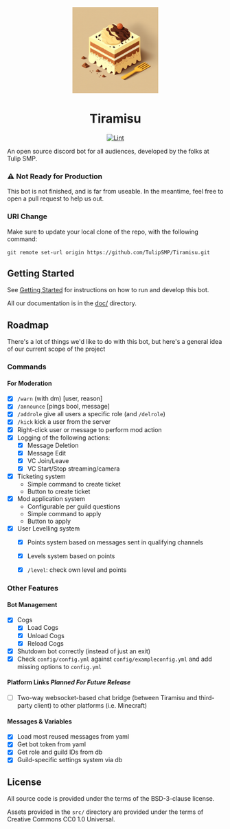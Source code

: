 <div align="center"><a href="https://github.com/TulipSMP/Tiramisu"><img src='src/tiramisu.png' alt='Tiramisu, an italian cake with coffee, chocolate, and creamy white icing. Drawn in a simplistic square ' width=200></a>
<h1> Tiramisu </h1>
<a href="https://github.com/TulipSMP/Tiramisu/actions/workflows/pylint.yml"><img src="https://github.com/TulipSMP/Tiramisu/actions/workflows/pylint.yml/badge.svg?branch=main&event=push" alt="Lint"></a>
</div>


An open source discord bot for all audiences, developed by the folks at Tulip SMP.

### ⚠️ Not Ready for Production
This bot is not finished, and is far from useable. In the meantime, feel free to open a pull request to help us out.

### URI Change

Make sure to update your local clone of the repo, with the following command:
```
git remote set-url origin https://github.com/TulipSMP/Tiramisu.git
```

## Getting Started
See [Getting Started](./doc/getting-started.md) for instructions on how to run and develop this bot.

All our documentation is in the [doc/](/doc/) directory.

## Roadmap
There's a lot of things we'd like to do with this bot, but here's a general idea of our current scope of the project

### Commands
#### For Moderation
- [x] `/warn` (with dm) [user, reason]
- [x] `/announce` [pings bool, message]
- [x] `/addrole` give all users a specific role (and `/delrole`)
- [x] `/kick` kick a user from the server
- [x] Right-click user or message to perform mod action
- [x] Logging of the following actions:
  * [x] Message Deletion
  * [x] Message Edit
  * [x] VC Join/Leave
  * [x] VC Start/Stop streaming/camera
- [x] Ticketing system
  * Simple command to create ticket
  * Button to create ticket
- [x] Mod application system
  * Configurable per guild questions
  * Simple command to apply
  * Button to apply
- [x] User Levelling system
  * [x] Points system based on messages sent in qualifying channels
  * [x] Levels system based on points
  * [x] `/level`: check own level and points


### Other Features
#### Bot Management
- [x] Cogs
  - [x] Load Cogs
  - [x] Unload Cogs
  - [x] Reload Cogs
- [x] Shutdown bot correctly (instead of just an exit)
- [x] Check `config/config.yml` against `config/exampleconfig.yml` and add missing options to `config.yml`

#### Platform Links *Planned For Future Release*
- [ ] Two-way websocket-based chat bridge (between Tiramisu and third-party client) to other platforms (i.e. Minecraft)

#### Messages & Variables
- [x] Load most reused messages from yaml
- [x] Get bot token from yaml
- [x] Get role and guild IDs from db
- [x] Guild-specific settings system via db

## License

All source code is provided under the terms of the BSD-3-clause license.

Assets provided in the `src/` directory are provided under the terms of Creative Commons CC0 1.0 Universal.
